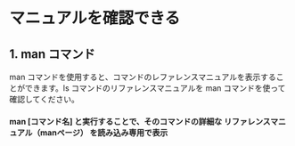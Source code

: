 # マニュアルを確認できる

## 1. man コマンド

man コマンドを使用すると、コマンドのレファレンスマニュアルを表示することができます。ls コマンドのリファレンスマニュアルを man コマンドを使って確認してください。
#### man [コマンド名] と実行することで、そのコマンドの詳細な **リファレンスマニュアル（manページ）** を読み込み専用で表示